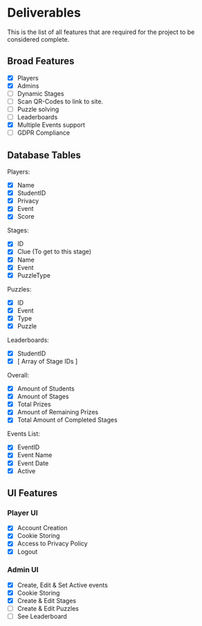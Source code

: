 # Deliverables

This is the list of all features that are required for the project to be considered complete.

## Broad Features

- [x] Players
- [x] Admins
- [ ] Dynamic Stages
- [ ] Scan QR-Codes to link to site.
- [ ] Puzzle solving
- [ ] Leaderboards
- [X] Multiple Events support
- [ ] GDPR Compliance

## Database Tables

Players:

- [x] Name
- [x] StudentID
- [x] Privacy
- [x] Event
- [x] Score

Stages:

- [x] ID
- [x] Clue (To get to this stage)
- [x] Name
- [x] Event
- [x] PuzzleType

Puzzles:

- [x] ID
- [x] Event
- [x] Type
- [x] Puzzle

Leaderboards:

- [x] StudentID
- [x] [ Array of Stage IDs ]

Overall:

- [x] Amount of Students
- [x] Amount of Stages
- [x] Total Prizes
- [x] Amount of Remaining Prizes
- [x] Total Amount of Completed Stages

Events List:

- [x] EventID
- [x] Event Name
- [x] Event Date
- [x] Active

## UI Features

### Player UI

- [X] Account Creation
- [X] Cookie Storing
- [X] Access to Privacy Policy
- [X] Logout

### Admin UI

- [X] Create, Edit & Set Active events
- [x] Cookie Storing
- [X] Create & Edit Stages
- [ ] Create & Edit Puzzles
- [ ] See Leaderboard
